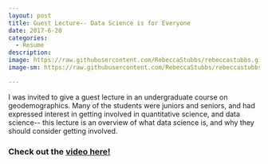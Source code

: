 ```yaml
---
layout: post
title: Guest Lecture-- Data Science is for Everyone
date: 2017-6-20
categories:
  - Resume
description:
image: https://raw.githubusercontent.com/RebeccaStubbs/rebeccastubbs.github.io/master/_posts/header_photos/west_ridge.JPG
image-sm: https://raw.githubusercontent.com/RebeccaStubbs/rebeccastubbs.github.io/master/_posts/header_photos/west_ridge.JPG

---
```


I was invited to give a guest lecture in an undergraduate course on geodemographics. Many of the students were juniors and seniors, and had expressed interest in getting involved in quantitative science, and data science-- this lecture is an overview of what data science is, and why they should consider getting involved.

### Check out the [video here!](https://www.youtube.com/watch?v=qHNgBrDRby4&t=1807s)
